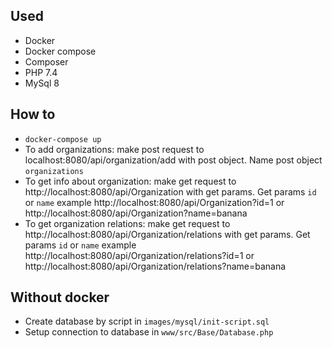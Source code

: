 <h2>Used</h2>
<ul>
    <li>Docker</li>
    <li>Docker compose</li>
    <li>Composer</li>
    <li>PHP 7.4</li>
    <li>MySql 8</li>
</ul>

<h2>How to</h2>
<ul>
    <li><code>docker-compose up</code></li>
    <li>
        To add organizations: make post request to <a>localhost:8080/api/organization/add</a> with post object.
        Name post object <code>organizations</code>
    </li>
    <li>
        To get info about organization: make get request to <a>http://localhost:8080/api/Organization</a> with get params.
        Get params <code>id</code> or <code>name</code>
        example <a>http://localhost:8080/api/Organization?id=1</a> or <a>http://localhost:8080/api/Organization?name=banana</a>
    </li>
    <li>
        To get organization relations: make get request to <a>http://localhost:8080/api/Organization/relations</a> with get params.
        Get params <code>id</code> or <code>name</code>
        example <a>http://localhost:8080/api/Organization/relations?id=1</a> or <a>http://localhost:8080/api/Organization/relations?name=banana</a>
    </li>
</ul>

<h2>Without docker</h2>
<ul>
    <li>Create database by script in <code>images/mysql/init-script.sql</code></li>
    <li>Setup connection to database in <code>www/src/Base/Database.php</code></li>
</ul>